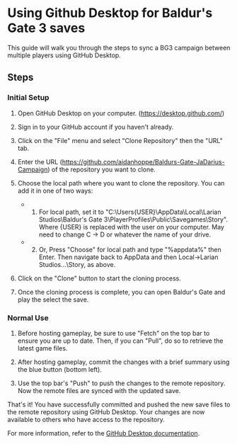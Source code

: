 # Using Github Desktop for Baldur's Gate 3 saves

This guide will walk you through the steps to sync a BG3 campaign between multiple players using GitHub Desktop.

## Steps

### Initial Setup

1. Open GitHub Desktop on your computer. (https://desktop.github.com/)

2. Sign in to your GitHub account if you haven't already.

3. Click on the "File" menu and select "Clone Repository" then the "URL" tab.

4. Enter the URL (https://github.com/aidanhoppe/Baldurs-Gate-JaDarius-Campaign) of the repository you want to clone.

5. Choose the local path where you want to clone the repository. You can add it in one of two ways:

   - 1. For local path, set it to "C:\Users\{USER}\AppData\Local\Larian Studios\Baldur's Gate 3\PlayerProfiles\Public\Savegames\Story". Where {USER} is replaced with the user on your computer. May need to change C -> D or whatever the name of your drive.
   - 2. Or, Press "Choose" for local path and type "%appdata%" then Enter. Then navigate back to AppData and then Local->Larian Studios\...\Story, as above.

6. Click on the "Clone" button to start the cloning process.

7. Once the cloning process is complete, you can open Baldur's Gate and play the select the save.

### Normal Use

1. Before hosting gameplay, be sure to use "Fetch" on the top bar to ensure you are up to date. Then, if you can "Pull", do so to retrieve the latest game files.

2. After hosting gameplay, commit the changes with a brief summary using the blue button (bottom left).

3. Use the top bar's "Push" to push the changes to the remote repository. Now the remote files are synced with the updated save.

That's it! You have successfully committed and pushed the new save files to the remote repository using GitHub Desktop. Your changes are now available to others who have access to the repository.

For more information, refer to the [GitHub Desktop documentation](https://docs.github.com/en/desktop).
